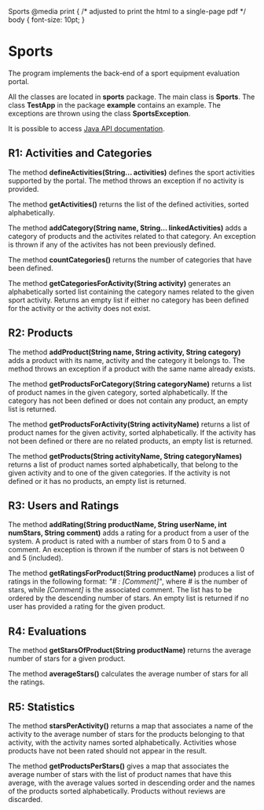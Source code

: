 Sports @media print { /\* adjusted to print the html to a single-page pdf \*/ body { font-size: 10pt; }

# Sports

The program implements the back-end of a sport equipment evaluation portal.

All the classes are located in **sports** package. The main class is **Sports**. The class **TestApp** in the package **example** contains an example. The exceptions are thrown using the class **SportsException**.

It is possible to access [Java API documentation](https://oop.polito.it/api/index.html).

## R1: Activities and Categories

The method **defineActivities(String... activities)** defines the sport activities supported by the portal. The method throws an exception if no activity is provided.

The method **getActivities()** returns the list of the defined activities, sorted alphabetically.

The method **addCategory(String name, String... linkedActivities)** adds a category of products and the activites related to that category. An exception is thrown if any of the activites has not been previously defined.

The method **countCategories()** returns the number of categories that have been defined.

The method **getCategoriesForActivity(String activity)** generates an alphabetically sorted list containing the category names related to the given sport activity. Returns an empty list if either no category has been defined for the activity or the activity does not exist.

## R2: Products

The method **addProduct(String name, String activity, String category)** adds a product with its name, activity and the category it belongs to. The method throws an exception if a product with the same name already exists.

The method **getProductsForCategory(String categoryName)** returns a list of product names in the given category, sorted alphabetically. If the category has not been defined or does not contain any product, an empty list is returned.

The method **getProductsForActivity(String activityName)** returns a list of product names for the given activity, sorted alphabetically. If the activity has not been defined or there are no related products, an empty list is returned.

The method **getProducts(String activityName, String categoryNames)** returns a list of product names sorted alphabetically, that belong to the given activity and to one of the given categories. If the activity is not defined or it has no products, an empty list is returned.

## R3: Users and Ratings

The method **addRating(String productName, String userName, int numStars, String comment)** adds a rating for a product from a user of the system. A product is rated with a number of stars from 0 to 5 and a comment. An exception is thrown if the number of stars is not between 0 and 5 (included).

The method **getRatingsForProduct(String productName)** produces a list of ratings in the following format: _"# : \[Comment\]"_, where _#_ is the number of stars, while _\[Comment\]_ is the associated comment. The list has to be ordered by the descending number of stars. An empty list is returned if no user has provided a rating for the given product.

## R4: Evaluations

The method **getStarsOfProduct(String productName)** returns the average number of stars for a given product.

The method **averageStars()** calculates the average number of stars for all the ratings.

## R5: Statistics

The method **starsPerActivity()** returns a map that associates a name of the activity to the average number of stars for the products belonging to that activity, with the activity names sorted alphabetically. Activities whose products have not been rated should not appear in the result.

The method **getProductsPerStars()** gives a map that associates the average number of stars with the list of product names that have this average, with the average values sorted in descending order and the names of the products sorted alphabetically. Products without reviews are discarded.

